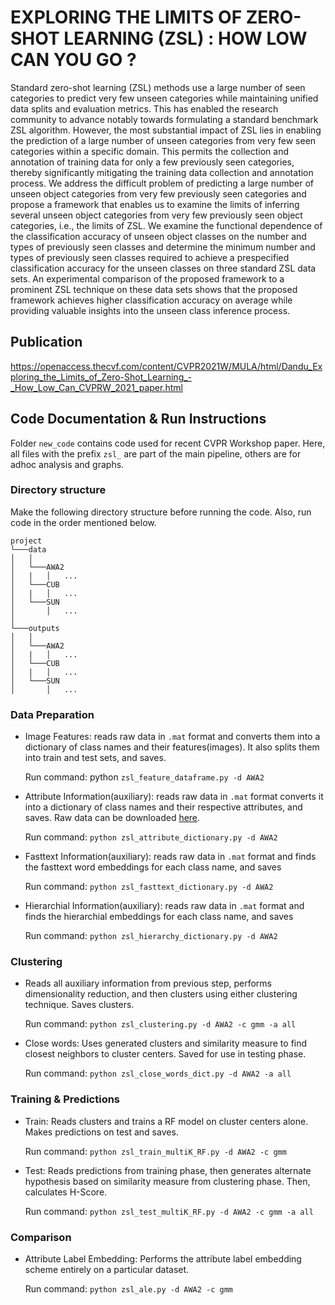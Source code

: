 # EXPLORING THE LIMITS OF ZERO-SHOT LEARNING (ZSL) : HOW LOW CAN YOU GO ?
 
Standard zero-shot learning (ZSL) methods use a large number of seen categories to predict very few unseen categories while maintaining unified data splits and evaluation metrics. This has enabled the research community to advance notably towards formulating a standard benchmark ZSL algorithm. However, the most substantial impact of ZSL lies in enabling the prediction of a large number of unseen categories from very few seen categories within a specific domain. This permits the collection and annotation of training data for only a few previously seen categories, thereby significantly mitigating the training data collection and annotation process. We address the difficult problem of predicting a large number of unseen object categories from very few previously seen categories and propose a framework that enables us to examine the limits of inferring several unseen object categories from very few previously seen object categories, i.e., the limits of ZSL. We examine the functional dependence of the classification accuracy of unseen object classes on the number and types of previously seen classes and determine the minimum number and types of previously seen classes required to achieve a prespecified classification accuracy for the unseen classes on three standard ZSL data sets. An experimental comparison of the proposed framework to a prominent ZSL technique on these data sets shows that the proposed framework achieves higher classification accuracy on average while providing valuable insights into the unseen class inference process.

## Publication
https://openaccess.thecvf.com/content/CVPR2021W/MULA/html/Dandu_Exploring_the_Limits_of_Zero-Shot_Learning_-_How_Low_Can_CVPRW_2021_paper.html

## Code Documentation & Run Instructions
Folder `new_code` contains code used for recent CVPR Workshop paper. Here, all files with the prefix `zsl_` are part of the main pipeline, others are for adhoc analysis and graphs.

### Directory structure
Make the following directory structure before running the code. Also, run code in the order mentioned below.
```
project
└───data
│   │
│   └───AWA2
│   |   │   ...
│   └───CUB
│   |   │   ...
│   └───SUN
│       │   ...
│   
└───outputs
│   │
│   └───AWA2
│   |   │   ...
│   └───CUB
│   |   │   ...
│   └───SUN
│       │   ...
```

### Data Preparation
- Image Features: reads raw data in `.mat` format and converts them into a dictionary of class names and their features(images). It also splits them into train and test sets, and saves. 

  Run command: python `zsl_feature_dataframe.py -d AWA2`

- Attribute Information(auxiliary): reads raw data in `.mat` format converts it into a dictionary of class names and their respective attributes, and saves. Raw data can be downloaded [here](https://www.mpi-inf.mpg.de/departments/computer-vision-and-machine-learning/research/zero-shot-learning/zero-shot-learning-the-good-the-bad-and-the-ugly).

  Run command: `python zsl_attribute_dictionary.py -d AWA2`

- Fasttext Information(auxiliary): reads raw data in `.mat` format and finds the fasttext word embeddings for each class name, and saves

  Run command: `python zsl_fasttext_dictionary.py -d AWA2`

- Hierarchial Information(auxiliary): reads raw data in `.mat` format and finds the hierarchial embeddings for each class name, and saves

  Run command: `python zsl_hierarchy_dictionary.py -d AWA2`

### Clustering
- Reads all auxiliary information from previous step, performs dimensionality reduction, and then clusters using either clustering technique. Saves clusters.

  Run command: `python zsl_clustering.py -d AWA2 -c gmm -a all`
  
- Close words: Uses generated clusters and similarity measure to find closest neighbors to cluster centers. Saved for use in testing phase.

  Run command: `python zsl_close_words_dict.py -d AWA2 -a all`

### Training & Predictions
- Train: Reads clusters and trains a RF model on cluster centers alone. Makes predictions on test and saves.

  Run command: `python zsl_train_multiK_RF.py -d AWA2 -c gmm`
  
- Test: Reads predictions from training phase, then generates alternate hypothesis based on similarity measure from clustering phase. Then, calculates H-Score.

  Run command: `python zsl_test_multiK_RF.py -d AWA2 -c gmm -a all`
  
### Comparison
- Attribute Label Embedding: Performs the attribute label embedding scheme entirely on a particular dataset.

  Run command: `python zsl_ale.py -d AWA2 -c gmm`
